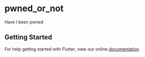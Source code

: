 # pwned_or_not

Have I been pwned

## Getting Started

For help getting started with Flutter, view our online
[documentation](https://flutter.io/).

